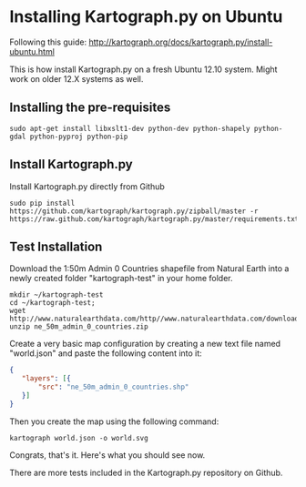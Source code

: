 # Installing Kartograph.py on Ubuntu

Following this guide: 
http://kartograph.org/docs/kartograph.py/install-ubuntu.html

This is how install Kartograph.py on a fresh Ubuntu 12.10 system. Might work on older 12.X systems as well.

## Installing the pre-requisites

```shell
sudo apt-get install libxslt1-dev python-dev python-shapely python-gdal python-pyproj python-pip
```

## Install Kartograph.py

Install Kartograph.py directly from Github

```shell
sudo pip install https://github.com/kartograph/kartograph.py/zipball/master -r https://raw.github.com/kartograph/kartograph.py/master/requirements.txt
```

## Test Installation

Download the 1:50m Admin 0 Countries shapefile from Natural Earth into a newly created folder "kartograph-test" in your home folder.

```shell
mkdir ~/kartograph-test
cd ~/kartograph-test;
wget http://www.naturalearthdata.com/http//www.naturalearthdata.com/download/50m/cultural/ne_50m_admin_0_countries.zip
unzip ne_50m_admin_0_countries.zip
```


Create a very basic map configuration by creating a new text file named "world.json" and paste the following content into it:

```json
{
   "layers": [{
       "src": "ne_50m_admin_0_countries.shp"
   }]
}
```

Then you create the map using the following command:

```
kartograph world.json -o world.svg
```


Congrats, that's it. Here's what you should see now.

There are more tests included in the Kartograph.py repository on Github.